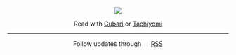 <p align=center>
 <img src="https://emojipedia-us.s3.dualstack.us-west-1.amazonaws.com/thumbs/240/twitter/322/open-book_1f4d6.png">
</p>

<p align=center>
Read with <a href="https://cubari.moe">Cubari</a> or <a href="https://tachiyomi.org">Tachiyomi</a>
</p>

---

<p align=center>
  Follow updates through <img src="https://external-content.duckduckgo.com/iu/?u=https://www.clker.com/cliparts/q/I/J/w/u/X/rss-icon-hi.png&f=1&nofb=1" style="height:1em; width:1em" > 
  <a href="https://github.com/wsu808/wsu_cubari/commits.atom">RSS</a>
</p>

